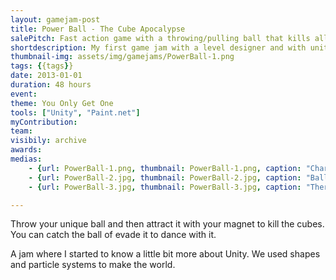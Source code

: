```yaml
---
layout: gamejam-post
title: Power Ball - The Cube Apocalypse
salePitch: Fast action game with a throwing/pulling ball that kills all.
shortdescription: My first game jam with a level designer and with unity. I learn how to make element of the game ajustable for none programmers.
thumbnail-img: assets/img/gamejams/PowerBall-1.png
tags: {{tags}}
date: 2013-01-01
duration: 48 hours
event: 
theme: You Only Get One
tools: ["Unity", "Paint.net"]
myContribution: 
team: 
visibily: archive
awards: 
medias: 
    - {url: PowerBall-1.png, thumbnail: PowerBall-1.png, caption: "Charging the ball throwing power."}
    - {url: PowerBall-2.jpg, thumbnail: PowerBall-2.jpg, caption: "Ball coming back and killing all on it's path."}
    - {url: PowerBall-3.jpg, thumbnail: PowerBall-3.jpg, caption: "There is a lot of people here."}

---
```

Throw your unique ball and then attract it with your magnet to kill the cubes. You can catch the ball of evade it to dance with it.

A jam where I started to know a little bit more about Unity. We used shapes and particle systems to make the world.